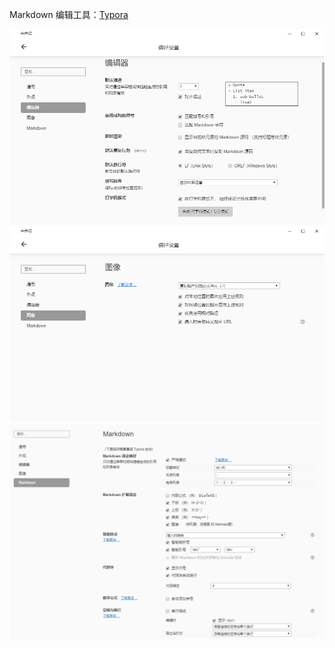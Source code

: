 Markdown 编辑工具：[Typora](https://typora.io/)

![设置界面-1](typora-setting-1.png)
![设置界面-2](typora-setting-2.png)
![设置界面-3](typora-setting-3.png)
